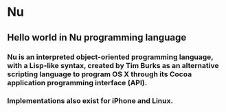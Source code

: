 # Nu
## Hello world in Nu programming language

### Nu is an interpreted object-oriented programming language, with a Lisp-like syntax, created by Tim Burks as an alternative scripting language to program OS X through its Cocoa application programming interface (API).

### Implementations also exist for iPhone and Linux.